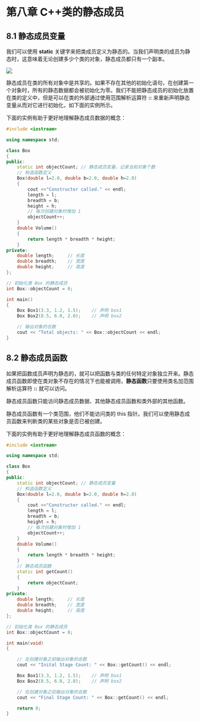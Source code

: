 # 第八章 C++类的静态成员

## 8.1 静态成员变量

我们可以使用 **static** 关键字来把类成员定义为静态的。当我们声明类的成员为静态时，这意味着无论创建多少个类的对象，静态成员都只有一个副本。

![](https://www.runoob.com/wp-content/uploads/2015/05/cpp-static-members-2020-12-14.png)

静态成员在类的所有对象中是共享的。如果不存在其他的初始化语句，在创建第一个对象时，所有的静态数据都会被初始化为零。我们不能把静态成员的初始化放置在类的定义中，但是可以在类的外部通过使用范围解析运算符 **::** 来重新声明静态变量从而对它进行初始化，如下面的实例所示。

下面的实例有助于更好地理解静态成员数据的概念：

```cpp
#include <iostream>

using namespace std;

class Box
{
public:
    static int objectCount; // 静态成员变量，记录当前对象个数
    // 构造函数定义
    Box(double l=2.0, double b=2.0, double h=2.0)
    {
        cout <<"Constructor called." << endl;
        length = l;
        breadth = b;
        height = h;
        // 每次创建对象时增加 1
        objectCount++;
    }
    double Volume()
    {
        return length * breadth * height;
    }
private:
    double length;     // 长度
    double breadth;    // 宽度
    double height;     // 高度
};

// 初始化类 Box 的静态成员
int Box::objectCount = 0;

int main()
{
    Box Box1(3.3, 1.2, 1.5);    // 声明 box1
    Box Box2(8.5, 6.0, 2.0);    // 声明 box2

    // 输出对象的总数
    cout << "Total objects: " << Box::objectCount << endl;
}
```

## 8.2 静态成员函数

如果把函数成员声明为静态的，就可以把函数与类的任何特定对象独立开来。静态成员函数即使在类对象不存在的情况下也能被调用，**静态函数**只要使用类名加范围解析运算符 **::** 就可以访问。

静态成员函数只能访问静态成员数据、其他静态成员函数和类外部的其他函数。

静态成员函数有一个类范围，他们不能访问类的 this 指针。我们可以使用静态成员函数来判断类的某些对象是否已被创建。

下面的实例有助于更好地理解静态成员函数的概念：

```cpp
#include <iostream>

using namespace std;

class Box
{
public:
    static int objectCount; // 静态成员变量
    // 构造函数定义
    Box(double l=2.0, double b=2.0, double h=2.0)
    {
        cout <<"Constructor called." << endl;
        length = l;
        breadth = b;
        height = h;
        // 每次创建对象时增加 1
        objectCount++;
    }
    double Volume()
    {
        return length * breadth * height;
    }
    // 静态成员函数
    static int getCount()
    {
        return objectCount;
    }
private:
    double length;     // 长度
    double breadth;    // 宽度
    double height;     // 高度
};

// 初始化类 Box 的静态成员
int Box::objectCount = 0;

int main(void)
{

    // 在创建对象之前输出对象的总数
    cout << "Inital Stage Count: " << Box::getCount() << endl;

    Box Box1(3.3, 1.2, 1.5);    // 声明 box1
    Box Box2(8.5, 6.0, 2.0);    // 声明 box2

    // 在创建对象之后输出对象的总数
    cout << "Final Stage Count: " << Box::getCount() << endl;

    return 0;
}
```
